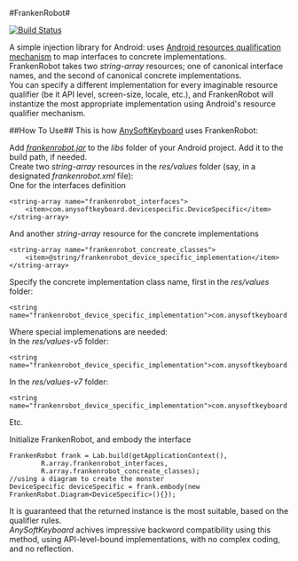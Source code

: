 #FrankenRobot#

[![Build Status](https://api.shippable.com/projects/540f735a21c97efdb898a1ae/badge?branchName=master)](https://app.shippable.com/projects/540f735a21c97efdb898a1ae/builds/latest)

A simple injection library for Android: uses [Android resources qualification mechanism](http://developer.android.com/guide/topics/resources/providing-resources.html#table2) to map interfaces to concrete implementations.<br>
FrankenRobot takes two _string-array_ resources; one of canonical interface names, and the second of canonical concrete implementations.<br>
You can specify a different implementation for every imaginable resource qualifier (be it API level, screen-size, locale, etc.), and FrankenRobot will instantize the most appropriate implementation using Android's resource qualifier mechanism.

##How To Use##
This is how [AnySoftKeyboard](https://github.com/AnySoftKeyboard/AnySoftKeyboard) uses FrankenRobot:

Add _[frankenrobot.jar](https://github.com/menny/FrankenRobot/raw/master/frankenrobot.jar)_ to the _libs_ folder of your Android project. Add it to the build path, if needed.<br>
Create two _string-array_ resources in the _res/values_ folder (say, in a designated _frankenrobot.xml_ file):<br>
One for the interfaces definition

    <string-array name="frankenrobot_interfaces">
        <item>com.anysoftkeyboard.devicespecific.DeviceSpecific</item>
    </string-array>

And another _string-array_ resource for the concrete implementations

    <string-array name="frankenrobot_concreate_classes">
        <item>@string/frankenrobot_device_specific_implementation</item>
    </string-array>

Specify the concrete implementation class name, first in the _res/values_ folder:

    <string name="frankenrobot_device_specific_implementation">com.anysoftkeyboard.devicespecific.DeviceSpecific_V3</string>

Where special implemenations are needed:<br>
In the _res/values-v5_ folder:

    <string name="frankenrobot_device_specific_implementation">com.anysoftkeyboard.devicespecific.DeviceSpecific_V5</string>

In the _res/values-v7_ folder:

    <string name="frankenrobot_device_specific_implementation">com.anysoftkeyboard.devicespecific.DeviceSpecific_V7</string>

Etc.<br>

Initialize FrankenRobot, and embody the interface

    FrankenRobot frank = Lab.build(getApplicationContext(),
            R.array.frankenrobot_interfaces,
            R.array.frankenrobot_concreate_classes);
    //using a diagram to create the monster
    DeviceSpecific deviceSpecific = frank.embody(new FrankenRobot.Diagram<DeviceSpecific>(){});

It is guaranteed that the returned instance is the most suitable, based on the qualifier rules.<br>
_AnySoftKeyboard_ achives impressive backword compatibility using this method, using API-level-bound implementations, with no complex coding, and no reflection.
